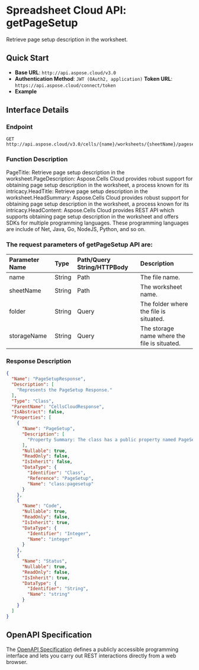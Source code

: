 # **Spreadsheet Cloud API: getPageSetup**

Retrieve page setup description in the worksheet. 


## **Quick Start**

- **Base URL**: `http://api.aspose.cloud/v3.0`
- **Authentication Method**: `JWT (OAuth2, application)`  **Token URL**: `https://api.aspose.cloud/connect/token`
- **Example** 

## **Interface Details**

### **Endpoint** 

```
GET http://api.aspose.cloud/v3.0/cells/{name}/worksheets/{sheetName}/pagesetup
```
### **Function Description**
PageTitle: Retrieve page setup description in the worksheet.PageDescription: Aspose.Cells Cloud provides robust support for obtaining page setup description in the worksheet, a process known for its intricacy.HeadTitle: Retrieve page setup description in the worksheet.HeadSummary: Aspose.Cells Cloud provides robust support for obtaining page setup description in the worksheet, a process known for its intricacy.HeadContent: Aspose.Cells Cloud provides REST API which supports obtaining page setup description in the worksheet and offers SDKs for multiple programming languages. These programming languages are include of Net, Java, Go, NodeJS, Python, and so on.

### The request parameters of **getPageSetup** API are: 

| Parameter Name | Type | Path/Query String/HTTPBody | Description | 
| :- | :- | :- |:- | 
|name|String|Path|The file name.|
|sheetName|String|Path|The worksheet name.|
|folder|String|Query|The folder where the file is situated.|
|storageName|String|Query|The storage name where the file is situated.|

### **Response Description**
```json
{
  "Name": "PageSetupResponse",
  "Description": [
    "Represents the PageSetup Response."
  ],
  "Type": "Class",
  "ParentName": "CellsCloudResponse",
  "IsAbstract": false,
  "Properties": [
    {
      "Name": "PageSetup",
      "Description": [
        "Property Summary: The class has a public property named PageSetup of type PageSetup that can be accessed and modified."
      ],
      "Nullable": true,
      "ReadOnly": false,
      "IsInherit": false,
      "DataType": {
        "Identifier": "Class",
        "Reference": "PageSetup",
        "Name": "class:pagesetup"
      }
    },
    {
      "Name": "Code",
      "Nullable": true,
      "ReadOnly": false,
      "IsInherit": true,
      "DataType": {
        "Identifier": "Integer",
        "Name": "integer"
      }
    },
    {
      "Name": "Status",
      "Nullable": true,
      "ReadOnly": false,
      "IsInherit": true,
      "DataType": {
        "Identifier": "String",
        "Name": "string"
      }
    }
  ]
}
```


## OpenAPI Specification

The [OpenAPI Specification](https://reference.aspose.cloud/cells/#/PageSetupController/GetPageSetup) defines a publicly accessible programming interface and lets you carry out REST interactions directly from a web browser.

